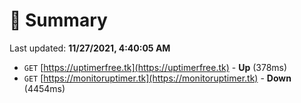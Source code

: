 # 📖 Summary
Last updated: **11/27/2021, 4:40:05 AM**

- `GET` [https://uptimerfree.tk](https://uptimerfree.tk) - **Up** (378ms)
- `GET` [https://monitoruptimer.tk](https://monitoruptimer.tk) - **Down** (4454ms)
